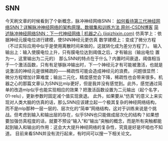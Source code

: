 
## SNN
今天刷文章的时候看到了个新概念，脉冲神经网络SNN：
[如何看待第三代神经网络SNN？详解脉冲神经网络的架构原理、数据集和训练方法 原创-CSDN博客](https://blog.csdn.net/Extremevision/article/details/123853471)
[简述脉冲神经网络SNN：下一代神经网络 | 机器之心 (jiqizhixin.com)](https://www.jiqizhixin.com/articles/2018-01-13-7)
仿真学上：依据神经元膜电位进行建模，使SNN神经元更仿真
数学建模上：变成了微分方程（不过实际应用中似乎是使用离散时间来做的，这就转化成为差分方程了）。
输入输出上：输入使膜电位上升，只有膜电位达到阈值之后，才有输出（输出电位 置为一，这里输出为二元的）
那么SNN的特点在于什么？内置时间衰退，阈值相当于一个激活函数，只有有足够脉冲输出时，下一个神经元才有可能被激活，也就是说激活的神经元是很稀疏的——稀疏性可能会造成神经元的浪费。
问题很显然：微分方程增加计算难度；输出二元化，精度感觉会下降，稀疏性也会带来很多。机器之心的那篇文章认为SNN比mlp更好，但是我并没有感觉到。此外，感觉通过简单的改造mlp似乎也能实现相应的效果？把激活函数设置为二元输出（起个名字，01-relu），更新参数时固定减个值实现衰退。
此外，如果要从“仿真”的意义上来实现对人类大脑的仿真的话，那么SNN应该建立起一个极其复杂的神经网络结构，而不是mlp那种一层一层的、层次化的“简单”网络结构，这对于训练来说是个挑战。但考虑到输入和输出层的存在，似乎SNN也只能做成层次化的结构？如果想要加强仿真程度的话，就要不预设“输入”和“输出”突触的概念，而是所有突触都能起到输入和输出的作用：这会大大提升神经网络的复杂性，究竟是好是坏咱也不知道。
目前来看SNN并没有流行起来，有时间可以搜一下相关论文。

